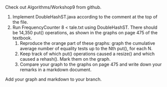 Check out Algorithms/Workshop9 from github.

1. Implement DoubleHashST.java according to the comment at the top of the file.
2. Run FrequencyCounter 8 < tale.txt using DoubleHashST. There should be 14,350 put() operations, as shown in the graphs on page 475 of the textbook.
    1. Reproduce the orange part of these graphs: graph the cumulative average number of equality tests up to the Nth put(), for each N.
    2. Keep track of which put() operations caused a resize() and which caused a rehash(). Mark them on the graph.
    3. Compare your graph to the graphs on page 475 and write down your remarks in a markdown document.

Add your graph and markdown to your branch.


